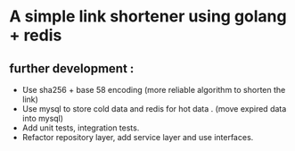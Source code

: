 # A simple link shortener using golang + redis 


## further development  :

- َUse sha256 + base 58 encoding (more reliable algorithm to shorten the link)
- Use mysql to store cold data and redis for hot data . (move expired data into mysql)
- Add unit tests, integration tests.
- Refactor repository layer, add service layer and use interfaces.